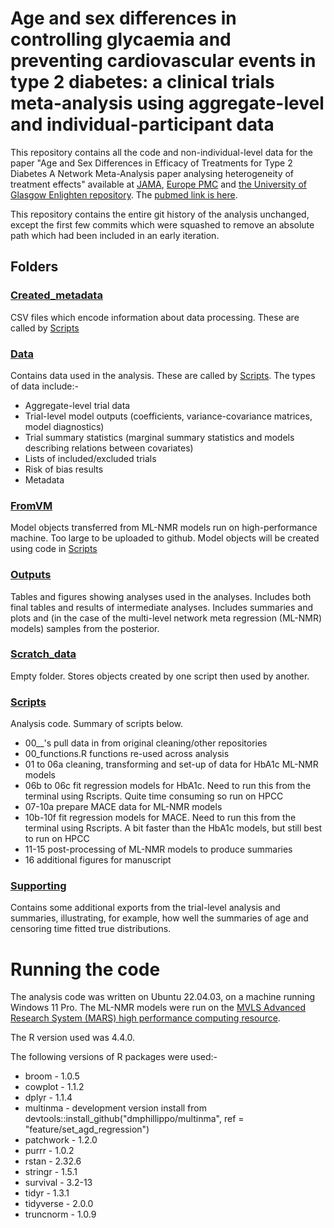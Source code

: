 # Age and sex differences in controlling glycaemia and preventing cardiovascular events in type 2 diabetes: a clinical trials meta-analysis using aggregate-level and individual-participant data

This repository contains all the code and non-individual-level data for the paper "Age and Sex Differences in Efficacy of Treatments for Type 2 Diabetes A Network Meta-Analysis paper analysing heterogeneity of treatment effects" available at  [JAMA](https://jamanetwork.com/journals/jama/fullarticle/2829848), [Europe PMC](https://europepmc.org/article/MED/39899304) and [the University of Glasgow Enlighten repository](https://eprints.gla.ac.uk/343359/). The [pubmed link is here](https://pubmed.ncbi.nlm.nih.gov/39899304/).

This repository contains the entire git history of the analysis unchanged, except the first few commits which were squashed to remove an absolute path which had been included in an early iteration.

## Folders

### [Created_metadata](Created_metadata/)

CSV files which encode information about data processing. These are called by [Scripts](Scripts/)

### [Data](Data/)

Contains data used in the analysis. These are called by [Scripts](Scripts/). The types of data include:-

-   Aggregate-level trial data
-   Trial-level model outputs (coefficients, variance-covariance matrices, model diagnostics)
-   Trial summary statistics (marginal summary statistics and models describing relations between covariates)
-   Lists of included/excluded trials
-   Risk of bias results
-   Metadata

### [FromVM](FromVM/)

Model objects transferred from ML-NMR models run on high-performance machine. Too large to be uploaded to github. Model objects will be created using code in [Scripts](Scripts/)

### [Outputs](Outputs/)

Tables and figures showing analyses used in the analyses. Includes both final tables and results of intermediate analyses. Includes summaries and plots and (in the case of the multi-level network meta regression (ML-NMR) models) samples from the posterior.

### [Scratch_data](Scratch_data/)

Empty folder. Stores objects created by one script then used by another.

### [Scripts](Scripts/)

Analysis code. Summary of scripts below.

-   00\_\_'s pull data in from original cleaning/other repositories
-   00_functions.R functions re-used across analysis
-   01 to 06a cleaning, transforming and set-up of data for HbA1c ML-NMR models
-   06b to 06c fit regression models for HbA1c. Need to run this from the terminal using Rscripts. Quite time consuming so run on HPCC
-   07-10a prepare MACE data for ML-NMR models
-   10b-10f fit regression models for MACE. Need to run this from the terminal using Rscripts. A bit faster than the HbA1c models, but still best to run on HPCC
-   11-15 post-processing of ML-NMR models to produce summaries
-   16 additional figures for manuscript

### [Supporting](Supporting/)

Contains some additional exports from the trial-level analysis and summaries, illustrating, for example, how well the summaries of age and censoring time fitted true distributions.

# Running the code

The analysis code was written on Ubuntu 22.04.03, on a machine running Windows 11 Pro. The ML-NMR models were run on the [MVLS Advanced Research System (MARS) high performance computing resource](https://mars.ice.gla.ac.uk/).

The R version used was 4.4.0.

The following versions of R packages were used:-

-   broom - 1.0.5
-   cowplot - 1.1.2
-   dplyr - 1.1.4
-   multinma - development version install from devtools::install_github("dmphillippo/multinma", ref = "feature/set_agd_regression")
-   patchwork - 1.2.0
-   purrr - 1.0.2
-   rstan - 2.32.6
-   stringr - 1.5.1
-   survival - 3.2-13
-   tidyr - 1.3.1
-   tidyverse - 2.0.0
-   truncnorm - 1.0.9
